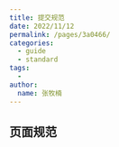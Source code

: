 ```yaml
---
title: 提交规范
date: 2022/11/12
permalink: /pages/3a0466/
categories: 
  - guide
  - standard
tags: 
  - 
author: 
  name: 张牧楠
---
```

## 页面规范

